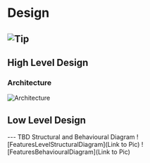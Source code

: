 # Design
## ![Tip](https://img.shields.io/badge/Tip-Please%20Turn%20On%20Light%20Mode%20for%20better%20viewing-green)
## High Level Design 
### Architecture 
![Architecture](https://github.com/arc-arnob/LnT_Mini_Project/blob/main/2_Design/hld_1.png)

## Low Level Design 
--- TBD Structural and Behavioural Diagram ![FeaturesLevelStructuralDiagram](Link to Pic) ![FeaturesBehaviouralDiagram](Link to Pic)

